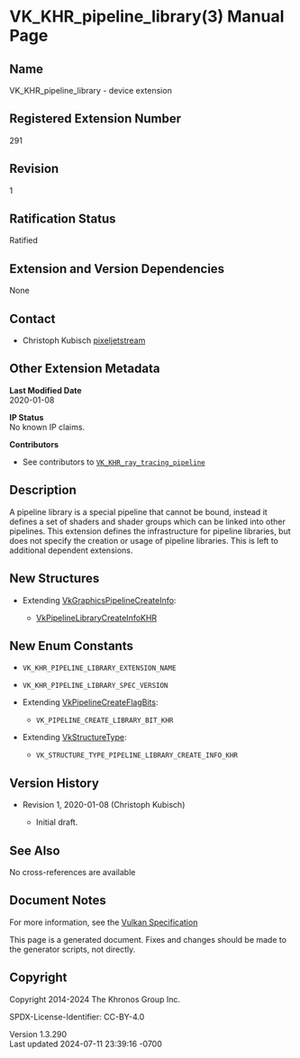 # VK_KHR_pipeline_library(3) Manual Page

## Name

VK_KHR_pipeline_library - device extension



## <a href="#_registered_extension_number" class="anchor"></a>Registered Extension Number

291

## <a href="#_revision" class="anchor"></a>Revision

1

## <a href="#_ratification_status" class="anchor"></a>Ratification Status

Ratified

## <a href="#_extension_and_version_dependencies" class="anchor"></a>Extension and Version Dependencies

None

## <a href="#_contact" class="anchor"></a>Contact

- Christoph Kubisch <a
  href="https://github.com/KhronosGroup/Vulkan-Docs/issues/new?body=%5BVK_KHR_pipeline_library%5D%20@pixeljetstream%0A*Here%20describe%20the%20issue%20or%20question%20you%20have%20about%20the%20VK_KHR_pipeline_library%20extension*"
  target="_blank" rel="nofollow noopener"><em></em>pixeljetstream</a>

## <a href="#_other_extension_metadata" class="anchor"></a>Other Extension Metadata

**Last Modified Date**  
2020-01-08

**IP Status**  
No known IP claims.

**Contributors**  
- See contributors to
  [`VK_KHR_ray_tracing_pipeline`](VK_KHR_ray_tracing_pipeline.html)

## <a href="#_description" class="anchor"></a>Description

A pipeline library is a special pipeline that cannot be bound, instead
it defines a set of shaders and shader groups which can be linked into
other pipelines. This extension defines the infrastructure for pipeline
libraries, but does not specify the creation or usage of pipeline
libraries. This is left to additional dependent extensions.

## <a href="#_new_structures" class="anchor"></a>New Structures

- Extending
  [VkGraphicsPipelineCreateInfo](https://registry.khronos.org/vulkan/specs/1.3-extensions/man/html/VkGraphicsPipelineCreateInfo.html):

  - [VkPipelineLibraryCreateInfoKHR](https://registry.khronos.org/vulkan/specs/1.3-extensions/man/html/VkPipelineLibraryCreateInfoKHR.html)

## <a href="#_new_enum_constants" class="anchor"></a>New Enum Constants

- `VK_KHR_PIPELINE_LIBRARY_EXTENSION_NAME`

- `VK_KHR_PIPELINE_LIBRARY_SPEC_VERSION`

- Extending [VkPipelineCreateFlagBits](https://registry.khronos.org/vulkan/specs/1.3-extensions/man/html/VkPipelineCreateFlagBits.html):

  - `VK_PIPELINE_CREATE_LIBRARY_BIT_KHR`

- Extending [VkStructureType](https://registry.khronos.org/vulkan/specs/1.3-extensions/man/html/VkStructureType.html):

  - `VK_STRUCTURE_TYPE_PIPELINE_LIBRARY_CREATE_INFO_KHR`

## <a href="#_version_history" class="anchor"></a>Version History

- Revision 1, 2020-01-08 (Christoph Kubisch)

  - Initial draft.

## <a href="#_see_also" class="anchor"></a>See Also

No cross-references are available

## <a href="#_document_notes" class="anchor"></a>Document Notes

For more information, see the <a
href="https://registry.khronos.org/vulkan/specs/1.3-extensions/html/vkspec.html#VK_KHR_pipeline_library"
target="_blank" rel="noopener">Vulkan Specification</a>

This page is a generated document. Fixes and changes should be made to
the generator scripts, not directly.

## <a href="#_copyright" class="anchor"></a>Copyright

Copyright 2014-2024 The Khronos Group Inc.

SPDX-License-Identifier: CC-BY-4.0

Version 1.3.290  
Last updated 2024-07-11 23:39:16 -0700
